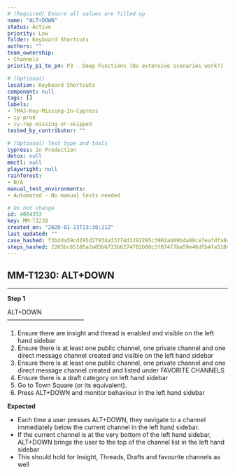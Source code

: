 ```yaml
---
# (Required) Ensure all values are filled up
name: "ALT+DOWN"
status: Active
priority: Low
folder: Keyboard Shortcuts
authors: ""
team_ownership: 
- Channels
priority_p1_to_p4: P3 - Deep Functions (Do extensive scenarios work?)

# (Optional)
location: Keyboard Shortcuts
component: null
tags: []
labels: 
- TM4J-Key-Missing-In-Cypress
- cy-prod
- cy-rep-missing-or-skipped
tested_by_contributor: ""

# (Optional) Test type and tools
cypress: in Production
detox: null
mmctl: null
playwright: null
rainforest: 
- N/A
manual_test_environments: 
- Automated - No manual tests needed

# Do not change
id: 4064353
key: MM-T1230
created_on: "2020-01-23T13:38:21Z"
last_updated: ""
case_hashed: f3bdda59cd295d27934a33774d1292295c3902ab69b4a88ce7eafdfa842eb1c99b82f017af374c2bda6d4ab5b807abbe
steps_hashed: 2265bc65105a2a05b6723b6274782b00c3f874f7ba59e46dfb4fa518c5463e6764c40ff0ef124012b42a717ab20f6701
---
```


<!-- (Auto-generated) Based on frontmatter's "key" and "name" -->

## MM-T1230: ALT+DOWN

---

**Step 1**

ALT+DOWN\
–––––––––––––––––––––––––

1. Ensure there are insight and thread is enabled and visible on the left hand sidebar
2. Ensure there is at least one public channel, one private channel and one direct message channel created and visible on the left hand sidebar
3. Ensure there is at least one public channel, one private channel and one direct message channel created and listed under FAVORITE CHANNELS
4. Ensure there is a draft category on left hand sidebar
5. Go to Town Square (or its equivalent).
6. Press ALT+DOWN and monitor behaviour in the left hand sidebar

**Expected**

- Each time a user presses ALT+DOWN, they navigate to a channel immediately below the current channel in the left hand sidebar.
- If the current channel is at the very bottom of the left hand sidebar, ALT+DOWN brings the user to the top of the channel list in the left hand sidebar
- This should hold for Insight, Threads, Drafts and favourite channels as well
